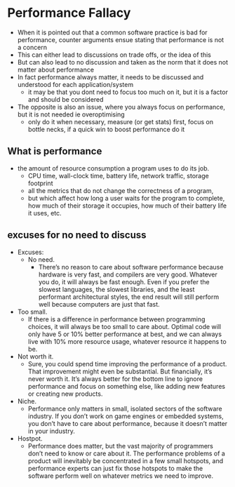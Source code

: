 # Performance Fallacy 

- When it is pointed out that a common software practice is bad for performance, counter arguments ensue stating that performance is not a concern 
- This can either lead to discussions on trade offs, or the idea of this
- But can also lead to no discussion and taken as the norm that it does not matter about performance
- In fact performance always matter, it needs to be discussed and understood for each application/system
  - it may be that you dont need to focus too much on it, but it is a factor and should be considered
- The opposite is also an issue, where you always focus on performance, but it is not needed ie overoptimising 
  - only do it when necessary, measure (or get stats) first, focus on bottle necks, if a quick win to boost performance do it

## What is performance 
- the amount of resource consumption a program uses to do its job.
  - CPU time, wall-clock time, battery life, network traffic, storage footprint 
  - all the metrics that do not change the correctness of a program,
  - but which affect how long a user waits for the program to complete, how much of their storage it occupies, how much of their battery life it uses, etc.

## excuses for no need to discuss 
- Excuses:
  - No need. 
    - There’s no reason to care about software performance because hardware is very fast, and compilers are very good. Whatever you do, it will always be fast enough. Even if you prefer the slowest languages, the slowest libraries, and the least performant architectural styles, the end result will still perform well because computers are just that fast.
- Too small. 
  - If there is a difference in performance between programming choices, it will always be too small to care about. Optimal code will only have 5 or 10% better performance at best, and we can always live with 10% more resource usage, whatever resource it happens to be.
- Not worth it. 
  - Sure, you could spend time improving the performance of a product. That improvement might even be substantial. But financially, it’s never worth it. It’s always better for the bottom line to ignore performance and focus on something else, like adding new features or creating new products.
- Niche. 
  - Performance only matters in small, isolated sectors of the software industry. If you don’t work on game engines or embedded systems, you don’t have to care about performance, because it doesn’t matter in your industry.
- Hostpot. 
  - Performance does matter, but the vast majority of programmers don’t need to know or care about it. The performance problems of a product will inevitably be concentrated in a few small hotspots, and performance experts can just fix those hotspots to make the software perform well on whatever metrics we need to improve.

